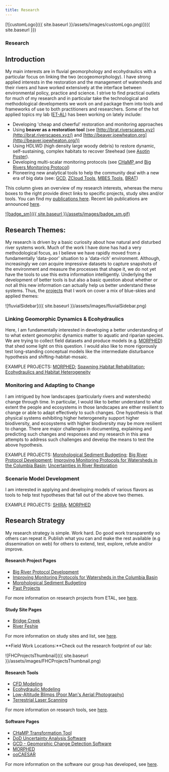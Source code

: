 ```yaml
---
title: Research
---
```




[![customLogo]({{ site.baseurl }}/assets/images/customLogo.png)]({{ site.baseurl }})

### Research

## Introduction

My main interests are in fluvial geomorphology and ecohydraulics with a particular focus on linking the two (ecogeomorphology). I have strong applied interests in the restoration and the management of watersheds and their rivers and have worked extensively at the interface between environmental policy, practice and science. I strive to find practical outlets for much of my research and in particular take the technological and methodological developments we work on and package them into tools and frameworks of use to both practitioners and researchers. Some of the hot applied topics my lab ([ET-AL](https://joewheaton-org.github.io/etal/)) has been working on lately include:

- Developing 'cheap and cheerful' restoration and monitoring approaches
- Using **beaver as a restoration tool** (see [http://brat.riverscapes.xyz](http://brat.riverscapes.xyz/) and [http://beaver.joewheaton.org](http://beaver.joewheaton.org/))
- Using HDLWD (high density large woody debris) to restore dynamic, self-sustaining, complex habitats to recover Steehead (see [Asotin Poster](http://etal.usu.edu/Downloads/Posters/Asotin_flattened.png)).
- Developing multi-scalar monitoring protocols (see [CHaMP ](http://champmonitoring.org/)and [Big Rivers Monitoring Protocol](https://joewheaton-org.github.io/etal/projects/past-projects/Big-Rivers-Protocol))
- Pioneering new analytical tools to help the community deal with a new era of big data (see: [GCD](http://gcd.joewheaton.org/), [ZCloud Tools](https://joewheaton-org.github.io/etal/projects/current-projects/development-of-integrated-airborne-and-ground-based-lidar-tools-for-earth-sciences), [MBES Tools](http://mbes.joewheaton.org/), [BRAT](http://brat.riverscapes.xyz/))

This column gives an overview of my research interests, whereas the menu boxes to the right provide direct links to specific projects, study sites and/or tools. You can find my [publications here](http://www.joewheaton.org/Home/research/publications).  Recent lab publications are announced [here](https://joewheaton-org.github.io/etal/et-al-news/new-fhc-et-al-or-elr-publications).

[![badge_sm]({{ site.baseurl }}/assets/images/badge_sm.gif)](http://www.researcherid.com/rid/F-1965-2010)

## Research Themes:

My research is driven by a basic curiosity about how natural and disturbed river systems work. Much of the work I have done has had a very methodological focus, as I believe we have rapidly moved from a fundamentally 'data-poor' situation to a 'data-rich' environment. Although, increasingly we *can* acquire impressive datasets to capture snapshots of the environment and measure the processes that shape it, we do not yet have the tools to use this extra information intelligently. Underlying the development of better tools is but also a basic question about whether or not all this new information can actually help us better understand these systems. Thus, the [projects](http://www.joewheaton.org/Home/research/Projects) that I work on cover a mix of blue-skies and applied themes:

![fluvialSidebar]({{ site.baseurl }}/assets/images/fluvialSidebar.png)

### Linking Geomorphic Dynamics & Ecohydraulics

Here, I am fundamentally interested in developing a better understanding of to what extent geomorphic dynamics matter to aquatic and riparian species. We are trying to collect field datasets and produce models (e.g. [MORPHED](http://www.joewheaton.org/Home/research/software/morphed)) that shed some light on this question. I would also like to more rigorously test long-standing conceptual models like the intermediate disturbance hypothesis and shifting-habitat-mosaic. 

EXAMPLE PROJECTS:  [MORPHED](http://www.joewheaton.org/Home/research/software/morphed); [Spawning Habitat Rehabilitation](http://www.joewheaton.org/Home/research/projects-1/past-projects/spawning-habitat-integrated-rehabilitation-approach-shira-); [Ecohydraulics and Habitat Heterogeneity](http://www.joewheaton.org/Home/research/projects-1/past-projects/ecohydraulics-habitat-heterogeneity)

### Monitoring and Adapting to Change

I am intrigued by how landscapes (particularly rivers and watersheds) change through time. In particular, I would like to better understand to what extent the people and ecosystems in those landscapes are either resilient to change or able to adapt effectively to such changes. One hypothesis is that physical systems exhibiting higher heterogeneity support higher biodiversity, and ecosystems with higher biodiversity may be more resilient to change. There are major challenges in documenting, explaining and predicting such changes and responses and my research in this area attempts to address such challenges and develop the means to test the above hypothesis. 

EXAMPLE PROJECTS: [Morphological Sediment Budgeting](http://www.joewheaton.org/Home/research/projects-1/morphological-sediment-budgeting); [Big River Protocol Development](http://www.joewheaton.org/Home/research/projects-1/big-river-protocol-development); [Improving Monitoring Protocols for Watersheds in the Columbia Basin](http://www.joewheaton.org/Home/research/projects-1/improving-monitoring-protocols-for-watersheds-in-the-columbia-basin); [Uncertainties in River Restoration](http://www.joewheaton.org/Home/research/projects-1/past-projects/uncertainties-in-river-restoration)

### Scenario Model Development

I am interested in applying and developing models of various flavors as tools to help test hypotheses that fall out of the above two themes. 

EXAMPLE PROJECTS: [SHIRA](http://www.joewheaton.org/Home/research/projects-1/past-projects/spawning-habitat-integrated-rehabilitation-approach-shira-); [MORPHED](http://www.joewheaton.org/Home/research/software/morphed)

## Research Strategy

My research strategy is simple. Work hard. Do good work transparently so others can repeat it. Publish what you can and make the rest available (e.g dissemination on web) for others to extend, test, explore, refute and/or improve.



#### Research Project Pages

- [Big River Protocol Development](http://www.joewheaton.org/Home/research/projects-1/big-river-protocol-development)
- [Improving Monitoring Protocols for Watersheds in the Columbia Basin](http://www.joewheaton.org/Home/research/projects-1/improving-monitoring-protocols-for-watersheds-in-the-columbia-basin)
- [Morphological Sediment Budgeting](http://www.joewheaton.org/Home/research/projects-1/morphological-sediment-budgeting)
- [Past Projects](http://www.joewheaton.org/Home/research/projects-1/past-projects)

For more information on research projects from ETAL, see [here](https://joewheaton-org.github.io/etal/projects).



#### Study Site Pages

- [Bridge Creek](http://www.joewheaton.org/Home/research/study-sites/bridge-creek)
- [River Feshie](http://www.joewheaton.org/Home/research/study-sites/river-feshie)

For more information on study sites and list, see [here](http://www.joewheaton.org/Home/research/study-sites).



**Field Work Locations:**Check out the research footprint of our lab:

![FHCProjectsThumbnail]({{ site.baseurl }}/assets/images/FHCProjectsThumbnail.png)



#### Research Tools

- [CFD Modeling](http://www.joewheaton.org/Home/research/tools/cfd-modeling)
- [Ecohydraulic Modeling](http://www.joewheaton.org/Home/research/tools/ecohydraulic-modeling)
- [Low-Altitude Blimps (Poor Man's Aerial Photography)](http://www.joewheaton.org/Home/research/tools/low-altitude-blimps-poor-man-s-aerial-photography)
- [Terrestrial Laser Scanning](http://www.joewheaton.org/Home/research/tools/terrestrial-laser-scanning)

For more information on research tools, see [here](http://www.joewheaton.org/Home/research/tools).



#### Software Pages

- [CHaMP Transformation Tool](http://www.joewheaton.org/Home/research/software/CHaMP_Transformation_Tool)
- [DoD Uncertainty Analysis Software](http://www.joewheaton.org/Home/research/software/dod-uncertainty-analysis-software)
- [GCD - Geomorphic Change Detection Software](http://www.joewheaton.org/Home/research/software/GCD)
- [MORPHED](http://www.joewheaton.org/Home/research/software/morphed)
- [ooCAESAR](http://www.joewheaton.org/Home/research/software/oocaesar)

For more information on the software our group has developed, see [here](http://www.joewheaton.org/Home/research/software).